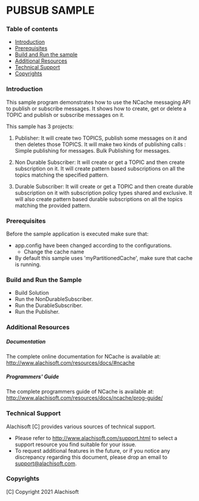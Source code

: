 # PUBSUB SAMPLE

### Table of contents

* [Introduction](#introduction)
* [Prerequisites](#prerequisites)
* [Build and Run the sample](#build-and-run-the-sample)
* [Additional Resources](#additional-resources)
* [Technical Support](#technical-support)
* [Copyrights](#copyrights)

### Introduction

This sample program demonstrates how to use the NCache messaging API to publish or subscribe messages. It shows how to create, get or delete a TOPIC and publish or subscribe messages on it.

This sample has 3 projects:

1) Publisher:              It will create two TOPICS, publish some messages on it and then deletes those TOPICS.
						   It will make two kinds of publishing calls :
							Simple publishing for messages.
							Bulk Publishing for messages.
							
2) Non Durable Subscriber: It will create or get a TOPIC and then create subscription on it.
						   It will create pattern based subscriptions on all the topics matching the specified pattern.
3) Durable Subscriber:	   It will create or get a TOPIC and then create durable subscription on it with subscription policy types shared and 
                           exclusive. It will also create pattern based durable subscriptions on all the topics matching the provided pattern.

### Prerequisites

Before the sample application is executed make sure that:

- app.config have been changed according to the configurations. 
	- Change the cache name
- By default this sample uses 'myPartitionedCache', make sure that cache is running. 

### Build and Run the Sample
    
- Build Solution 
- Run the NonDurableSubscriber.
- Run the DurableSubscriber.
- Run the Publisher.


### Additional Resources

##### Documentation
The complete online documentation for NCache is available at:
http://www.alachisoft.com/resources/docs/#ncache

##### Programmers' Guide
The complete programmers guide of NCache is available at:
http://www.alachisoft.com/resources/docs/ncache/prog-guide/

### Technical Support

Alachisoft [C] provides various sources of technical support. 

- Please refer to http://www.alachisoft.com/support.html to select a support resource you find suitable for your issue.
- To request additional features in the future, or if you notice any discrepancy regarding this document, please drop an email to [support@alachisoft.com](mailto:support@alachisoft.com).

### Copyrights

[C] Copyright 2021 Alachisoft 